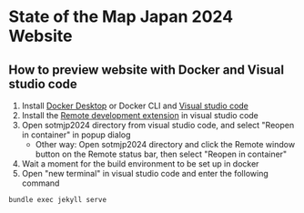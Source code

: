 # State of the Map Japan 2024 Website

## How to preview website with Docker and Visual studio code

1. Install [Docker Desktop](https://www.docker.com/) or Docker CLI and [Visual studio code](https://code.visualstudio.com/)
2. Install the [Remote development extension](https://marketplace.visualstudio.com/items?itemName=ms-vscode-remote.vscode-remote-extensionpack) in visual studio code
3. Open sotmjp2024 directory from visual studio code, and select "Reopen in container" in popup dialog
   * Other way: Open sotmjp2024 directory and click the Remote window button on the Remote status bar, then select "Reopen in container"
4. Wait a moment for the build environment to be set up in docker
5. Open "new terminal" in visual studio code and enter the following command

```bash
bundle exec jekyll serve
```
